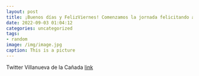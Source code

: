 ```yaml
---
layout: post
title: ¡Buenos días y FelizViernes! Comenzamos la jornada felicitando a nuestro vecino Javi Peña por su medalla de oro en la European ...
date: 2022-09-03 01:04:12
categories: uncategorized
tags:
- random
image: /img/image.jpg
caption: This is a picture
---
```

Twitter Villanueva de la Cañada [link](https://twitter.com/AytoVDLCanada/status/1565607945173434368)

